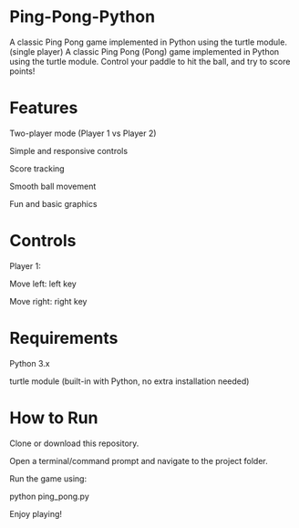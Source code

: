 # Ping-Pong-Python
A classic Ping Pong game implemented in Python using the turtle module. (single player)
A classic Ping Pong (Pong) game implemented in Python using the turtle module. Control your paddle to hit the ball, and try to score points!

# Features

Two-player mode (Player 1 vs Player 2)

Simple and responsive controls

Score tracking

Smooth ball movement 

Fun and basic graphics

# Controls

Player 1:

Move left: left key

Move right: right key


# Requirements

Python 3.x

turtle module (built-in with Python, no extra installation needed)

# How to Run

Clone or download this repository.

Open a terminal/command prompt and navigate to the project folder.

Run the game using:

python ping_pong.py


Enjoy playing!
